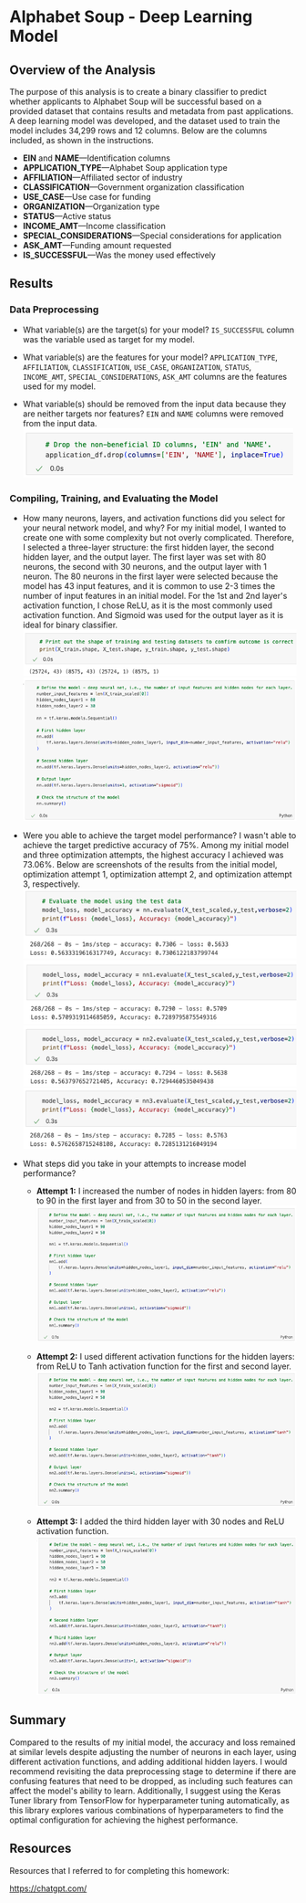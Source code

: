 # Alphabet Soup - Deep Learning Model

## Overview of the Analysis

The purpose of this analysis is to create a binary classifier to predict whether applicants to Alphabet Soup will be successful based on a provided dataset that contains results and metadata from past applications. A deep learning model was developed, and the dataset used to train the model includes 34,299 rows and 12 columns. Below are the columns included, as shown in the instructions.

- **EIN** and **NAME**—Identification columns
- **APPLICATION_TYPE**—Alphabet Soup application type
- **AFFILIATION**—Affiliated sector of industry
- **CLASSIFICATION**—Government organization classification
- **USE_CASE**—Use case for funding
- **ORGANIZATION**—Organization type
- **STATUS**—Active status
- **INCOME_AMT**—Income classification
- **SPECIAL_CONSIDERATIONS**—Special considerations for application
- **ASK_AMT**—Funding amount requested
- **IS_SUCCESSFUL**—Was the money used effectively

## Results

### Data Preprocessing

- What variable(s) are the target(s) for your model? `IS_SUCCESSFUL` column was the variable used as target for my model.

- What variable(s) are the features for your model? `APPLICATION_TYPE`, `AFFILIATION`, `CLASSIFICATION`, `USE_CASE`, `ORGANIZATION`, `STATUS`, `INCOME_AMT`, `SPECIAL_CONSIDERATIONS`, `ASK_AMT` columns are the features used for my model.

- What variable(s) should be removed from the input data because they are neither targets nor features? `EIN` and `NAME` columns were removed from the input data.
![Variables removed](Image/variables_removed.png)

### Compiling, Training, and Evaluating the Model

- How many neurons, layers, and activation functions did you select for your neural network model, and why? For my initial model, I wanted to create one with some complexity but not overly complicated. Therefore, I selected a three-layer structure: the first hidden layer, the second hidden layer, and the output layer. The first layer was set with 80 neurons, the second with 30 neurons, and the output layer with 1 neuron. The 80 neurons in the first layer were selected because the model has 43 input features, and it is common to use 2-3 times the number of input features in an initial model. For the 1st and 2nd layer's activation function, I chose ReLU, as it is the most commonly used activation function. And Sigmoid was used for the output layer as it is ideal for binary classifier.
![Shape of training and testing dataset](Image/training_testing_shape.png)
![Initial model structure](Image/initial_model_structure.png)

- Were you able to achieve the target model performance? I wasn't able to achieve the target predictive accuracy of 75%. Among my initial model and three optimization attempts, the highest accuracy I achieved was 73.06%. Below are screenshots of the results from the initial model, optimization attempt 1, optimization attempt 2, and optimization attempt 3, respectively.
![Initial model result](Image/initial_model_result.png)
![Attemp model 1 result](Image/attempt1_result.png)
![Attemp model 2 result](Image/attempt2_result.png)
![Attemp model 3 result](Image/attempt3_result.png)

- What steps did you take in your attempts to increase model performance?

  - **Attempt 1:** I increased the number of nodes in hidden layers: from 80 to 90 in the first layer and from 30 to 50 in the second layer.
  ![Attemp model 1 structure](Image/attempt1_structure.png)

  - **Attempt 2:** I used different activation functions for the hidden layers: from ReLU to Tanh activation function for the first and second layer.
  ![Attemp model 2 structure](Image/attempt2_structure.png)

  - **Attempt 3:** I added the third hidden layer with 30 nodes and ReLU activation function.
  ![Attemp model 3 structure](Image/attempt3_structure.png)

## Summary

Compared to the results of my initial model, the accuracy and loss remained at similar levels despite adjusting the number of neurons in each layer, using different activation functions, and adding additional hidden layers. I would recommend revisiting the data preprocessing stage to determine if there are confusing features that need to be dropped, as including such features can affect the model's ability to learn. Additionally, I suggest using the Keras Tuner library from TensorFlow for hyperparameter tuning automatically, as this library explores various combinations of hyperparameters to find the optimal configuration for achieving the highest performance.

## Resources

Resources that I referred to for completing this homework:

<https://chatgpt.com/>